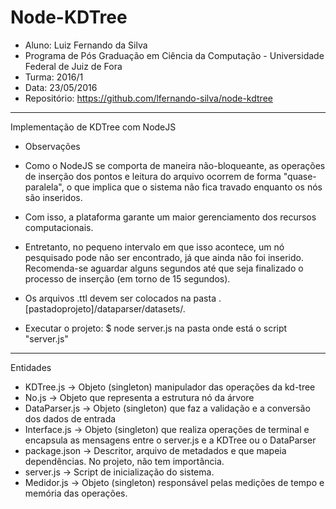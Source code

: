 ﻿# Node-KDTree
- Aluno: Luiz Fernando da Silva
- Programa de Pós Graduação em Ciência da Computação - Universidade Federal de Juiz de Fora
- Turma: 2016/1
- Data: 23/05/2016
- Repositório: https://github.com/lfernando-silva/node-kdtree
-------------------------
Implementação de KDTree com NodeJS

- Observações

- Como o NodeJS se comporta de maneira não-bloqueante, as operações de inserção dos pontos e leitura do arquivo
ocorrem de forma "quase-paralela", o que implica que o sistema não fica travado enquanto os nós são inseridos.

- Com isso, a plataforma garante um maior gerenciamento dos recursos computacionais.

- Entretanto, no pequeno intervalo em que isso acontece, um nó pesquisado pode não ser encontrado, já que ainda
não foi inserido. Recomenda-se aguardar alguns segundos até que seja finalizado o processo de inserção (em torno
de 15 segundos).

- Os arquivos .ttl devem ser colocados na pasta .[pastadoprojeto]/dataparser/datasets/.

- Executar o projeto: $ node server.js na pasta onde está o script "server.js"

-------------------------
Entidades

- KDTree.js -> Objeto (singleton) manipulador das operações da kd-tree
- No.js -> Objeto que representa a estrutura nó da árvore
- DataParser.js -> Objeto (singleton) que faz a validação e a conversão dos dados de entrada
- Interface.js -> Objeto (singleton) que realiza operações de terminal e encapsula as mensagens entre o server.js e
a KDTree ou o DataParser
- package.json -> Descritor, arquivo de metadados e que mapeia dependências. No projeto, não tem importância.
- server.js -> Script de inicialização do sistema.
- Medidor.js -> Objeto (singleton) responsável pelas medições de tempo e memória das operações.